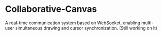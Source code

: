 # Collaborative-Canvas
A real-time communication system based on WebSocket, enabling multi-user simultaneous drawing and cursor synchronization. (Still working on it)
